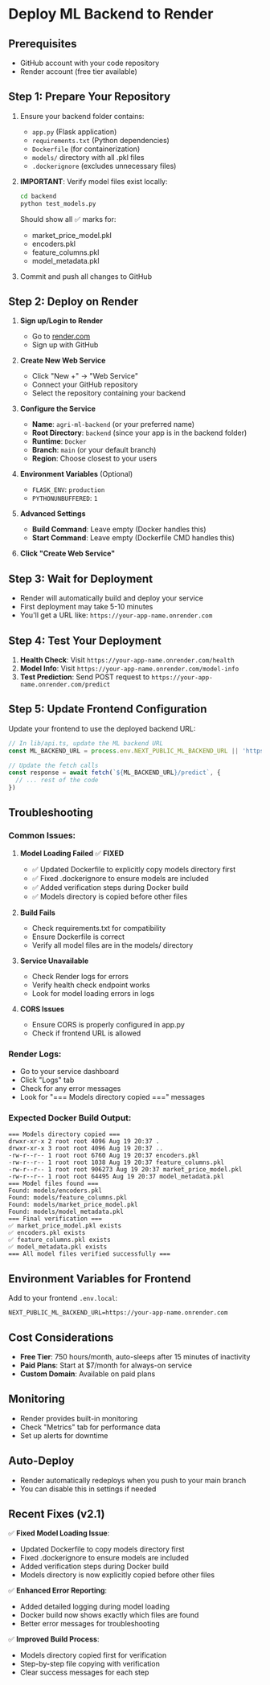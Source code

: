 # Deploy ML Backend to Render

## Prerequisites
- GitHub account with your code repository
- Render account (free tier available)

## Step 1: Prepare Your Repository

1. Ensure your backend folder contains:
   - `app.py` (Flask application)
   - `requirements.txt` (Python dependencies)
   - `Dockerfile` (for containerization)
   - `models/` directory with all .pkl files
   - `.dockerignore` (excludes unnecessary files)

2. **IMPORTANT**: Verify model files exist locally:
   ```bash
   cd backend
   python test_models.py
   ```
   Should show all ✅ marks for:
   - market_price_model.pkl
   - encoders.pkl
   - feature_columns.pkl
   - model_metadata.pkl

3. Commit and push all changes to GitHub

## Step 2: Deploy on Render

1. **Sign up/Login to Render**
   - Go to [render.com](https://render.com)
   - Sign up with GitHub

2. **Create New Web Service**
   - Click "New +" → "Web Service"
   - Connect your GitHub repository
   - Select the repository containing your backend

3. **Configure the Service**
   - **Name**: `agri-ml-backend` (or your preferred name)
   - **Root Directory**: `backend` (since your app is in the backend folder)
   - **Runtime**: `Docker`
   - **Branch**: `main` (or your default branch)
   - **Region**: Choose closest to your users

4. **Environment Variables** (Optional)
   - `FLASK_ENV`: `production`
   - `PYTHONUNBUFFERED`: `1`

5. **Advanced Settings**
   - **Build Command**: Leave empty (Docker handles this)
   - **Start Command**: Leave empty (Dockerfile CMD handles this)

6. **Click "Create Web Service"**

## Step 3: Wait for Deployment

- Render will automatically build and deploy your service
- First deployment may take 5-10 minutes
- You'll get a URL like: `https://your-app-name.onrender.com`

## Step 4: Test Your Deployment

1. **Health Check**: Visit `https://your-app-name.onrender.com/health`
2. **Model Info**: Visit `https://your-app-name.onrender.com/model-info`
3. **Test Prediction**: Send POST request to `https://your-app-name.onrender.com/predict`

## Step 5: Update Frontend Configuration

Update your frontend to use the deployed backend URL:

```typescript
// In lib/api.ts, update the ML backend URL
const ML_BACKEND_URL = process.env.NEXT_PUBLIC_ML_BACKEND_URL || 'https://your-app-name.onrender.com'

// Update the fetch calls
const response = await fetch(`${ML_BACKEND_URL}/predict`, {
  // ... rest of the code
})
```

## Troubleshooting

### Common Issues:

1. **Model Loading Failed** ✅ **FIXED**
   - ✅ Updated Dockerfile to explicitly copy models directory first
   - ✅ Fixed .dockerignore to ensure models are included
   - ✅ Added verification steps during Docker build
   - ✅ Models directory is copied before other files

2. **Build Fails**
   - Check requirements.txt for compatibility
   - Ensure Dockerfile is correct
   - Verify all model files are in the models/ directory

3. **Service Unavailable**
   - Check Render logs for errors
   - Verify health check endpoint works
   - Look for model loading errors in logs

4. **CORS Issues**
   - Ensure CORS is properly configured in app.py
   - Check if frontend URL is allowed

### Render Logs:
- Go to your service dashboard
- Click "Logs" tab
- Check for any error messages
- Look for "=== Models directory copied ===" messages

### Expected Docker Build Output:
```
=== Models directory copied ===
drwxr-xr-x 2 root root 4096 Aug 19 20:37 .
drwxr-xr-x 3 root root 4096 Aug 19 20:37 ..
-rw-r--r-- 1 root root 6760 Aug 19 20:37 encoders.pkl
-rw-r--r-- 1 root root 1038 Aug 19 20:37 feature_columns.pkl
-rw-r--r-- 1 root root 906273 Aug 19 20:37 market_price_model.pkl
-rw-r--r-- 1 root root 64495 Aug 19 20:37 model_metadata.pkl
=== Model files found ===
Found: models/encoders.pkl
Found: models/feature_columns.pkl
Found: models/market_price_model.pkl
Found: models/model_metadata.pkl
=== Final verification ===
✅ market_price_model.pkl exists
✅ encoders.pkl exists
✅ feature_columns.pkl exists
✅ model_metadata.pkl exists
=== All model files verified successfully ===
```

## Environment Variables for Frontend

Add to your frontend `.env.local`:
```
NEXT_PUBLIC_ML_BACKEND_URL=https://your-app-name.onrender.com
```

## Cost Considerations

- **Free Tier**: 750 hours/month, auto-sleeps after 15 minutes of inactivity
- **Paid Plans**: Start at $7/month for always-on service
- **Custom Domain**: Available on paid plans

## Monitoring

- Render provides built-in monitoring
- Check "Metrics" tab for performance data
- Set up alerts for downtime

## Auto-Deploy

- Render automatically redeploys when you push to your main branch
- You can disable this in settings if needed

## Recent Fixes (v2.1)

✅ **Fixed Model Loading Issue**:
- Updated Dockerfile to copy models directory first
- Fixed .dockerignore to ensure models are included
- Added verification steps during Docker build
- Models directory is now explicitly copied before other files

✅ **Enhanced Error Reporting**:
- Added detailed logging during model loading
- Docker build now shows exactly which files are found
- Better error messages for troubleshooting

✅ **Improved Build Process**:
- Models directory copied first for verification
- Step-by-step file copying with verification
- Clear success messages for each step
